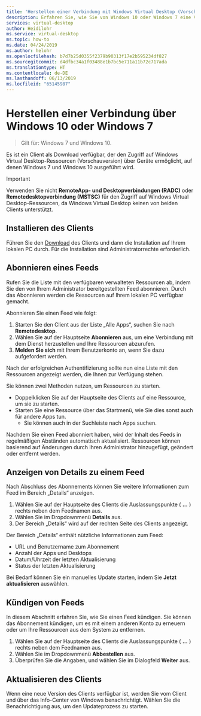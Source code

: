 ```yaml
---
title: 'Herstellen einer Verbindung mit Windows Virtual Desktop (Vorschauversion) von Windows 10 oder Windows 7: Azure'
description: Erfahren Sie, wie Sie von Windows 10 oder Windows 7 eine Verbindung mit Windows Virtual Desktop (Vorschauversion) herstellen.
services: virtual-desktop
author: Heidilohr
ms.service: virtual-desktop
ms.topic: how-to
ms.date: 04/24/2019
ms.author: helohr
ms.openlocfilehash: b7d7b25d0355f2379b90313f17e2b595234df827
ms.sourcegitcommit: d4dfbc34a1f03488e1b7bc5e711a11b72c717ada
ms.translationtype: HT
ms.contentlocale: de-DE
ms.lasthandoff: 06/13/2019
ms.locfileid: "65145987"
---
```

# <a name="connect-from-windows-10-or-windows-7"></a>Herstellen einer Verbindung über Windows 10 oder Windows 7

> Gilt für: Windows 7 und Windows 10.

Es ist ein Client als Download verfügbar, der den Zugriff auf Windows Virtual Desktop-Ressourcen (Vorschauversion) über Geräte ermöglicht, auf denen Windows 7 und Windows 10 ausgeführt wird.

> [!IMPORTANT]
> Verwenden Sie nicht **RemoteApp- und Desktopverbindungen (RADC)** oder **Remotedesktopverbindung (MSTSC)** für den Zugriff auf Windows Virtual Desktop-Ressourcen, da Windows Virtual Desktop keinen von beiden Clients unterstützt.

## <a name="install-the-client"></a>Installieren des Clients

Führen Sie den [Download](https://go.microsoft.com/fwlink/?linkid=2068602) des Clients und dann die Installation auf Ihrem lokalen PC durch. Für die Installation sind Administratorrechte erforderlich.

## <a name="subscribe-to-a-feed"></a>Abonnieren eines Feeds

Rufen Sie die Liste mit den verfügbaren verwalteten Ressourcen ab, indem Sie den von Ihrem Administrator bereitgestellten Feed abonnieren. Durch das Abonnieren werden die Ressourcen auf Ihrem lokalen PC verfügbar gemacht.

Abonnieren Sie einen Feed wie folgt:

1. Starten Sie den Client aus der Liste „Alle Apps“, suchen Sie nach **Remotedesktop**.
1. Wählen Sie auf der Hauptseite **Abonnieren** aus, um eine Verbindung mit dem Dienst herzustellen und Ihre Ressourcen abzurufen.
1. **Melden Sie sich**  mit Ihrem Benutzerkonto an, wenn Sie dazu aufgefordert werden.

Nach der erfolgreichen Authentifizierung sollte nun eine Liste mit den Ressourcen angezeigt werden, die Ihnen zur Verfügung stehen.

Sie können zwei Methoden nutzen, um Ressourcen zu starten.

- Doppelklicken Sie auf der Hauptseite des Clients auf eine Ressource, um sie zu starten.
- Starten Sie eine Ressource über das Startmenü, wie Sie dies sonst auch für andere Apps tun.
  - Sie können auch in der Suchleiste nach Apps suchen.

Nachdem Sie einen Feed abonniert haben, wird der Inhalt des Feeds in regelmäßigen Abständen automatisch aktualisiert. Ressourcen können basierend auf Änderungen durch Ihren Administrator hinzugefügt, geändert oder entfernt werden.

## <a name="view-the-details-of-a-feed"></a>Anzeigen von Details zu einem Feed

Nach Abschluss des Abonnements können Sie weitere Informationen zum Feed im Bereich „Details“ anzeigen.

1. Wählen Sie auf der Hauptseite des Clients die Auslassungspunkte ( **...** ) rechts neben dem Feednamen aus.
1. Wählen Sie im Dropdownmenü **Details** aus.
1. Der Bereich „Details“ wird auf der rechten Seite des Clients angezeigt.

Der Bereich „Details“ enthält nützliche Informationen zum Feed:

- URL und Benutzername zum Abonnement
- Anzahl der Apps und Desktops
- Datum/Uhrzeit der letzten Aktualisierung
- Status der letzten Aktualisierung

Bei Bedarf können Sie ein manuelles Update starten, indem Sie **Jetzt aktualisieren** auswählen.

## <a name="unsubscribe-from-a-feed"></a>Kündigen von Feeds

In diesem Abschnitt erfahren Sie, wie Sie einen Feed kündigen. Sie können das Abonnement kündigen, um es mit einem anderen Konto zu erneuern oder um Ihre Ressourcen aus dem System zu entfernen.

1. Wählen Sie auf der Hauptseite des Clients die Auslassungspunkte ( **...** ) rechts neben dem Feednamen aus.
1. Wählen Sie im Dropdownmenü **Abbestellen** aus.
1. Überprüfen Sie die Angaben, und wählen Sie im Dialogfeld **Weiter** aus.

## <a name="update-the-client"></a>Aktualisieren des Clients

Wenn eine neue Version des Clients verfügbar ist, werden Sie vom Client und über das Info-Center von Windows benachrichtigt. Wählen Sie die Benachrichtigung aus, um den Updateprozess zu starten.
